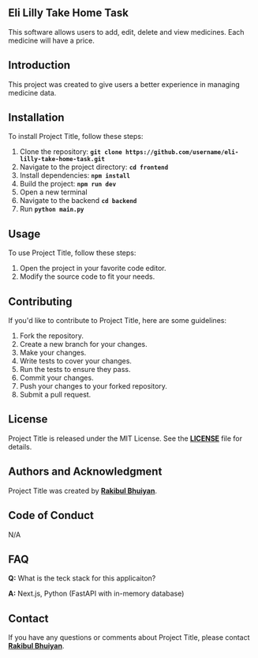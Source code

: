 ## **Eli Lilly Take Home Task**

This software allows users to add, edit, delete and view medicines. Each medicine will have a price.

## **Introduction**

This project was created to give users a better experience in managing medicine data.

## **Installation**

To install Project Title, follow these steps:

1. Clone the repository: **`git clone https://github.com/username/eli-lilly-take-home-task.git`**
2. Navigate to the project directory: **`cd frontend`**
3. Install dependencies: **`npm install`**
4. Build the project: **`npm run dev`**
5. Open a new terminal
6. Navigate to the backend **`cd backend`**
7. Run **`python main.py`**

## **Usage**

To use Project Title, follow these steps:

1. Open the project in your favorite code editor.
2. Modify the source code to fit your needs.

## **Contributing**

If you'd like to contribute to Project Title, here are some guidelines:

1. Fork the repository.
2. Create a new branch for your changes.
3. Make your changes.
4. Write tests to cover your changes.
5. Run the tests to ensure they pass.
6. Commit your changes.
7. Push your changes to your forked repository.
8. Submit a pull request.

## **License**

Project Title is released under the MIT License. See the **[LICENSE](https://www.blackbox.ai/share/LICENSE)** file for details.

## **Authors and Acknowledgment**

Project Title was created by **[Rakibul Bhuiyan](https://github.com/rakibulbh)**.

## **Code of Conduct**

N/A

## **FAQ**

**Q:** What is the teck stack for this applicaiton?

**A:** Next.js, Python (FastAPI with in-memory database)

## **Contact**

If you have any questions or comments about Project Title, please contact **[Rakibul Bhuiyan](rakibul.career@gmail.com)**.
